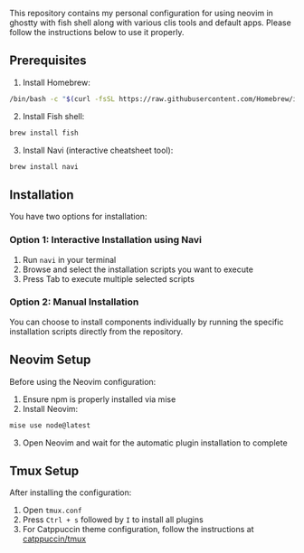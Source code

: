 This repository contains my personal configuration for using neovim in ghostty with fish shell along with various clis tools and default apps. Please follow the instructions below to use it properly.

## Prerequisites

1. Install Homebrew:
```bash
/bin/bash -c "$(curl -fsSL https://raw.githubusercontent.com/Homebrew/install/HEAD/install.sh)"
```

2. Install Fish shell:
```bash
brew install fish
```

3. Install Navi (interactive cheatsheet tool):
```bash
brew install navi
```

## Installation

You have two options for installation:

### Option 1: Interactive Installation using Navi

1. Run `navi` in your terminal
2. Browse and select the installation scripts you want to execute
3. Press Tab to execute multiple selected scripts

### Option 2: Manual Installation

You can choose to install components individually by running the specific installation scripts directly from the repository.

## Neovim Setup

Before using the Neovim configuration:

1. Ensure npm is properly installed via mise
2. Install Neovim:
```bash
mise use node@latest
```
3. Open Neovim and wait for the automatic plugin installation to complete
## Tmux Setup

After installing the configuration:

1. Open `tmux.conf`
2. Press `Ctrl + s` followed by `I` to install all plugins
3. For Catppuccin theme configuration, follow the instructions at [catppuccin/tmux](https://github.com/catppuccin/tmux)
